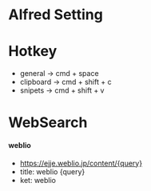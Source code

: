 # Alfred Setting

# Hotkey
- general → cmd + space
- clipboard → cmd + shift + c
- snipets → cmd + shift + v

# WebSearch
#### weblio
- https://ejje.weblio.jp/content/{query}
- title: weblio {query}
- ket: weblio  
